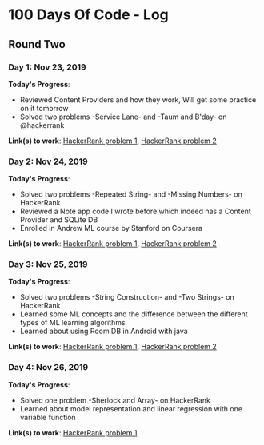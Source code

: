 # 100 Days Of Code - Log
## Round Two
### Day 1: Nov 23, 2019

**Today's Progress**: 
- Reviewed Content Providers and how they work, Will get some practice on it tomorrow 
- Solved two problems -Service Lane- and -Taum and B'day- on @hackerrank

**Link(s) to work**: [HackerRank problem 1](http://hr.gs/eacfbd), [HackerRank problem 2](http://hr.gs/beacda)


### Day 2: Nov 24, 2019

**Today's Progress**: 
- Solved two problems -Repeated String- and -Missing Numbers- on HackerRank 
- Reviewed a Note app code I wrote before which indeed has a Content Provider and SQLite DB
- Enrolled in Andrew ML course by Stanford on Coursera

**Link(s) to work**: [HackerRank problem 1](http://hr.gs/11o9), [HackerRank problem 2](http://hr.gs/cdbbcc)


### Day 3: Nov 25, 2019

**Today's Progress**: 
- Solved two problems -String Construction- and -Two Strings- on HackerRank
- Learned some ML concepts and the difference between the different types of ML learning algorithms
- Learned about using Room DB in Android with java

**Link(s) to work**: [HackerRank problem 1](http://hr.gs/dmd), [HackerRank problem 2](http://hr.gs/fnu)


### Day 4: Nov 26, 2019

**Today's Progress**: 
- Solved one problem -Sherlock and Array- on HackerRank
- Learned about model representation and linear regression with one variable function 


**Link(s) to work**: [HackerRank problem 1](http://hr.gs/afddba)
